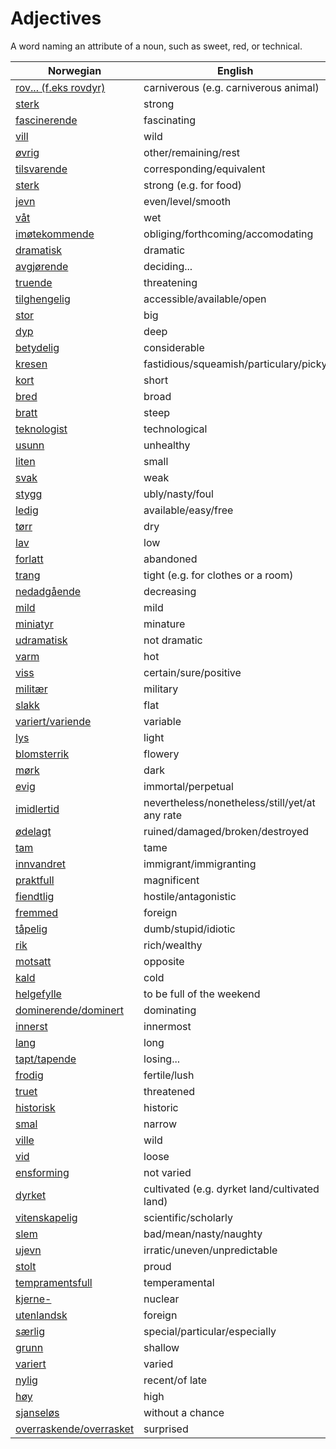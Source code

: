 # Adjectives

A word naming an attribute of a noun, such as sweet, red, or technical.

| Norwegian | English |
| --- | --- |
| [rov... (f.eks rovdyr)](https://www.ordnett.no/search?language=no&phrase=rov...%20(f.eks%20rovdyr)) | carniverous (e.g. carniverous animal) |
| [sterk](https://www.ordnett.no/search?language=no&phrase=sterk) | strong |
| [fascinerende](https://www.ordnett.no/search?language=no&phrase=fascinerende) | fascinating |
| [vill](https://www.ordnett.no/search?language=no&phrase=vill) | wild |
| [øvrig](https://www.ordnett.no/search?language=no&phrase=øvrig) | other/remaining/rest |
| [tilsvarende](https://www.ordnett.no/search?language=no&phrase=tilsvarende) | corresponding/equivalent |
| [sterk](https://www.ordnett.no/search?language=no&phrase=sterk) | strong (e.g. for food) |
| [jevn](https://www.ordnett.no/search?language=no&phrase=jevn) | even/level/smooth |
| [våt](https://www.ordnett.no/search?language=no&phrase=våt) | wet |
| [imøtekommende](https://www.ordnett.no/search?language=no&phrase=imøtekommende) | obliging/forthcoming/accomodating |
| [dramatisk](https://www.ordnett.no/search?language=no&phrase=dramatisk) | dramatic |
| [avgjørende](https://www.ordnett.no/search?language=no&phrase=avgjørende) | deciding... |
| [truende](https://www.ordnett.no/search?language=no&phrase=truende) | threatening |
| [tilghengelig](https://www.ordnett.no/search?language=no&phrase=tilghengelig) | accessible/available/open |
| [stor](https://www.ordnett.no/search?language=no&phrase=stor) | big |
| [dyp](https://www.ordnett.no/search?language=no&phrase=dyp) | deep |
| [betydelig](https://www.ordnett.no/search?language=no&phrase=betydelig) | considerable |
| [kresen](https://www.ordnett.no/search?language=no&phrase=kresen) | fastidious/squeamish/particulary/picky |
| [kort](https://www.ordnett.no/search?language=no&phrase=kort) | short |
| [bred](https://www.ordnett.no/search?language=no&phrase=bred) | broad |
| [bratt](https://www.ordnett.no/search?language=no&phrase=bratt) | steep |
| [teknologist](https://www.ordnett.no/search?language=no&phrase=teknologist) | technological |
| [usunn](https://www.ordnett.no/search?language=no&phrase=usunn) | unhealthy |
| [liten](https://www.ordnett.no/search?language=no&phrase=liten) | small |
| [svak](https://www.ordnett.no/search?language=no&phrase=svak) | weak |
| [stygg](https://www.ordnett.no/search?language=no&phrase=stygg) | ubly/nasty/foul |
| [ledig](https://www.ordnett.no/search?language=no&phrase=ledig) | available/easy/free |
| [tørr](https://www.ordnett.no/search?language=no&phrase=tørr) | dry |
| [lav](https://www.ordnett.no/search?language=no&phrase=lav) | low |
| [forlatt](https://www.ordnett.no/search?language=no&phrase=forlatt) | abandoned |
| [trang](https://www.ordnett.no/search?language=no&phrase=trang) | tight (e.g. for clothes or a room) |
| [nedadgående](https://www.ordnett.no/search?language=no&phrase=nedadgående) | decreasing |
| [mild](https://www.ordnett.no/search?language=no&phrase=mild) | mild |
| [miniatyr](https://www.ordnett.no/search?language=no&phrase=miniatyr) | minature |
| [udramatisk](https://www.ordnett.no/search?language=no&phrase=udramatisk) | not dramatic |
| [varm](https://www.ordnett.no/search?language=no&phrase=varm) | hot |
| [viss](https://www.ordnett.no/search?language=no&phrase=viss) | certain/sure/positive |
| [militær](https://www.ordnett.no/search?language=no&phrase=militær) | military |
| [slakk](https://www.ordnett.no/search?language=no&phrase=slakk) | flat |
| [variert/variende](https://www.ordnett.no/search?language=no&phrase=variert/variende) | variable |
| [lys](https://www.ordnett.no/search?language=no&phrase=lys) | light |
| [blomsterrik](https://www.ordnett.no/search?language=no&phrase=blomsterrik) | flowery |
| [mørk](https://www.ordnett.no/search?language=no&phrase=mørk) | dark |
| [evig](https://www.ordnett.no/search?language=no&phrase=evig) | immortal/perpetual |
| [imidlertid](https://www.ordnett.no/search?language=no&phrase=imidlertid) | nevertheless/nonetheless/still/yet/at any rate |
| [ødelagt](https://www.ordnett.no/search?language=no&phrase=ødelagt) | ruined/damaged/broken/destroyed |
| [tam](https://www.ordnett.no/search?language=no&phrase=tam) | tame |
| [innvandret](https://www.ordnett.no/search?language=no&phrase=innvandret) | immigrant/immigranting |
| [praktfull](https://www.ordnett.no/search?language=no&phrase=praktfull) | magnificent |
| [fiendtlig](https://www.ordnett.no/search?language=no&phrase=fiendtlig) | hostile/antagonistic |
| [fremmed](https://www.ordnett.no/search?language=no&phrase=fremmed) | foreign |
| [tåpelig](https://www.ordnett.no/search?language=no&phrase=tåpelig) | dumb/stupid/idiotic |
| [rik](https://www.ordnett.no/search?language=no&phrase=rik) | rich/wealthy |
| [motsatt](https://www.ordnett.no/search?language=no&phrase=motsatt) | opposite |
| [kald](https://www.ordnett.no/search?language=no&phrase=kald) | cold |
| [helgefylle](https://www.ordnett.no/search?language=no&phrase=helgefylle) | to be full of the weekend |
| [dominerende/dominert](https://www.ordnett.no/search?language=no&phrase=dominerende/dominert) | dominating |
| [innerst](https://www.ordnett.no/search?language=no&phrase=innerst) | innermost |
| [lang](https://www.ordnett.no/search?language=no&phrase=lang) | long |
| [tapt/tapende](https://www.ordnett.no/search?language=no&phrase=tapt/tapende) | losing... |
| [frodig](https://www.ordnett.no/search?language=no&phrase=frodig) | fertile/lush |
| [truet](https://www.ordnett.no/search?language=no&phrase=truet) | threatened |
| [historisk](https://www.ordnett.no/search?language=no&phrase=historisk) | historic |
| [smal](https://www.ordnett.no/search?language=no&phrase=smal) | narrow |
| [ville](https://www.ordnett.no/search?language=no&phrase=ville) | wild |
| [vid](https://www.ordnett.no/search?language=no&phrase=vid) | loose |
| [ensforming](https://www.ordnett.no/search?language=no&phrase=ensforming) | not varied |
| [dyrket](https://www.ordnett.no/search?language=no&phrase=dyrket) | cultivated (e.g. dyrket land/cultivated land) |
| [vitenskapelig](https://www.ordnett.no/search?language=no&phrase=vitenskapelig) | scientific/scholarly |
| [slem](https://www.ordnett.no/search?language=no&phrase=slem) | bad/mean/nasty/naughty |
| [ujevn](https://www.ordnett.no/search?language=no&phrase=ujevn) | irratic/uneven/unpredictable |
| [stolt](https://www.ordnett.no/search?language=no&phrase=stolt) | proud |
| [tempramentsfull](https://www.ordnett.no/search?language=no&phrase=tempramentsfull) | temperamental |
| [kjerne-](https://www.ordnett.no/search?language=no&phrase=kjerne-) | nuclear |
| [utenlandsk](https://www.ordnett.no/search?language=no&phrase=utenlandsk) | foreign |
| [særlig](https://www.ordnett.no/search?language=no&phrase=særlig) | special/particular/especially |
| [grunn](https://www.ordnett.no/search?language=no&phrase=grunn) | shallow |
| [variert](https://www.ordnett.no/search?language=no&phrase=variert) | varied |
| [nylig](https://www.ordnett.no/search?language=no&phrase=nylig) | recent/of late |
| [høy](https://www.ordnett.no/search?language=no&phrase=høy) | high |
| [sjanseløs](https://www.ordnett.no/search?language=no&phrase=sjanseløs) | without a chance |
| [overraskende/overrasket](https://www.ordnett.no/search?language=no&phrase=overraskende/overrasket) | surprised |

